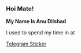 ### Hoi Mate!

<b> My Name Is Anu Dilshad </b>
<p>I used to spend my time in at <div class="tenor-gif-embed" data-postid="18309569" data-share-method="host" data-aspect-ratio="1.09215" data-width="100%"><a href="https://tenor.com/view/telegram-gif-18309569">Telegram Sticker</a></div> <script type="text/javascript" async src="https://tenor.com/embed.js"></script> </p>
